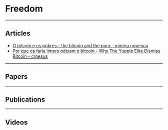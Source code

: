 # Freedom

---

## Articles

- [O bitcoin e os pobres - the bitcoin and the poor - mircea popescu](http://trilema.com/2012/bitcoin-and-the-poor/)
- [Por que os faria limers odeiam o bitcoin - Why The Yuppie Elite Dismiss Bitcoin - croesus](https://www.citadel21.com/why-the-yuppie-elite-dismiss-bitcoin)

---

## Papers

---

## Publications

---

## Videos
